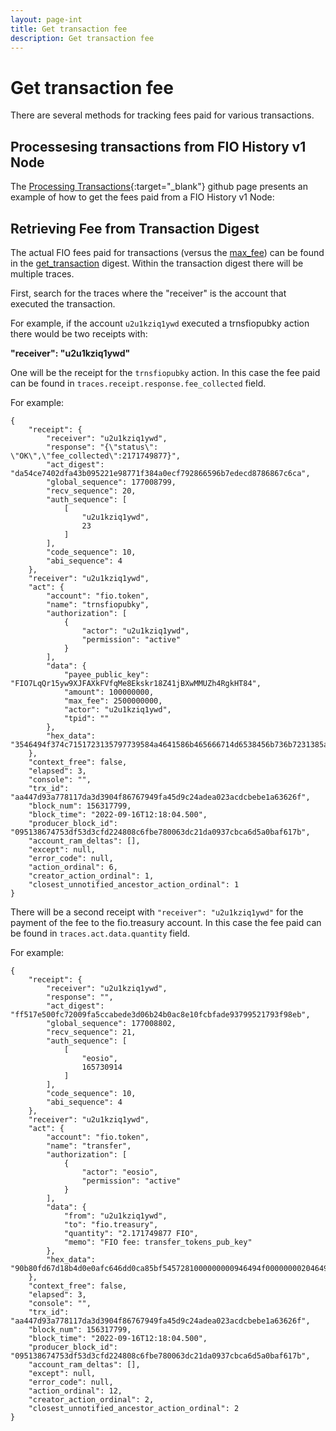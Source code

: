 ```yaml
---
layout: page-int
title: Get transaction fee
description: Get transaction fee
---
```


# Get transaction fee

There are several methods for tracking fees paid for various transactions.

## Processesing transactions from FIO History v1 Node

The [Processing Transactions](https://github.com/fioprotocol/fiosdk_typescript/tree/master/examples/FioTransactionHistory#process-transactions){:target="_blank"} github page presents an example of how to get the fees paid from a FIO History v1 Node:

## Retrieving Fee from Transaction Digest

The actual FIO fees paid for transactions (versus the [max_fee]({{site.baseurl}}/docs/general-functions/transactions#consideration-choosing-the-max_fee)) can be found in the [get_transaction]({{site.baseurl}}/docs/chain/node-history#get-transaction) digest. Within the transaction digest there will be multiple traces. 

First, search for the traces where the "receiver" is the account that executed the transaction. 

For example, if the account `u2u1kziq1ywd` executed a trnsfiopubky action there would be two receipts with:

**"receiver": "u2u1kziq1ywd"**

One will be the receipt for the `trnsfiopubky` action. In this case the fee paid can be found in `traces.receipt.response.fee_collected` field.

For example:

```
{
    "receipt": {
        "receiver": "u2u1kziq1ywd",
        "response": "{\"status\": \"OK\",\"fee_collected\":2171749877}",
        "act_digest": "da54ce7402dfa43b095221e98771f384a0ecf792866596b7edecd8786867c6ca",
        "global_sequence": 177008799,
        "recv_sequence": 20,
        "auth_sequence": [
            [
                "u2u1kziq1ywd",
                23
            ]
        ],
        "code_sequence": 10,
        "abi_sequence": 4
    },
    "receiver": "u2u1kziq1ywd",
    "act": {
        "account": "fio.token",
        "name": "trnsfiopubky",
        "authorization": [
            {
                "actor": "u2u1kziq1ywd",
                "permission": "active"
            }
        ],
        "data": {
            "payee_public_key": "FIO7LqQr15yw9XJFAXkFVfqMe8Ekskr18Z41jBXwMMUZh4RgkHT84",
            "amount": 100000000,
            "max_fee": 2500000000,
            "actor": "u2u1kziq1ywd",
            "tpid": ""
        },
        "hex_data": "3546494f374c7151723135797739584a4641586b465666714d6538456b736b7231385a34316a4258774d4d555a683452676b4854383400e1f5050000000000f902950000000090b80fd67d18b4d000"
    },
    "context_free": false,
    "elapsed": 3,
    "console": "",
    "trx_id": "aa447d93a778117da3d3904f86767949fa45d9c24adea023acdcbebe1a63626f",
    "block_num": 156317799,
    "block_time": "2022-09-16T12:18:04.500",
    "producer_block_id": "095138674753df53d3cfd224808c6fbe780063dc21da0937cbca6d5a0baf617b",
    "account_ram_deltas": [],
    "except": null,
    "error_code": null,
    "action_ordinal": 6,
    "creator_action_ordinal": 1,
    "closest_unnotified_ancestor_action_ordinal": 1
}
```

There will be a second receipt with `"receiver": "u2u1kziq1ywd"` for the payment of the fee to the fio.treasury account. In this case the fee paid can be found in `traces.act.data.quantity` field.

For example:

```
{
    "receipt": {
        "receiver": "u2u1kziq1ywd",
        "response": "",
        "act_digest": "ff517e500fc72009fa5ccabede3d06b24b0ac8e10fcbfade93799521793f98eb",
        "global_sequence": 177008802,
        "recv_sequence": 21,
        "auth_sequence": [
            [
                "eosio",
                165730914
            ]
        ],
        "code_sequence": 10,
        "abi_sequence": 4
    },
    "receiver": "u2u1kziq1ywd",
    "act": {
        "account": "fio.token",
        "name": "transfer",
        "authorization": [
            {
                "actor": "eosio",
                "permission": "active"
            }
        ],
        "data": {
            "from": "u2u1kziq1ywd",
            "to": "fio.treasury",
            "quantity": "2.171749877 FIO",
            "memo": "FIO fee: transfer_tokens_pub_key"
        },
        "hex_data": "90b80fd67d18b4d0e0afc646dd0ca85bf5457281000000000946494f000000002046494f206665653a207472616e736665725f746f6b656e735f7075625f6b6579"
    },
    "context_free": false,
    "elapsed": 3,
    "console": "",
    "trx_id": "aa447d93a778117da3d3904f86767949fa45d9c24adea023acdcbebe1a63626f",
    "block_num": 156317799,
    "block_time": "2022-09-16T12:18:04.500",
    "producer_block_id": "095138674753df53d3cfd224808c6fbe780063dc21da0937cbca6d5a0baf617b",
    "account_ram_deltas": [],
    "except": null,
    "error_code": null,
    "action_ordinal": 12,
    "creator_action_ordinal": 2,
    "closest_unnotified_ancestor_action_ordinal": 2
}
```
